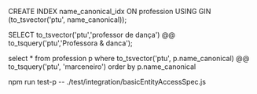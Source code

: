 
CREATE INDEX name_canonical_idx ON profession USING GIN (to_tsvector('ptu', name_canonical));


SELECT to_tsvector('ptu','professor de dança') @@ to_tsquery('ptu','Professora & danca');

select * from profession p where to_tsvector('ptu', p.name_canonical) @@ to_tsquery('ptu', 'marceneiro')
order by p.name_canonical

npm run test-p -- ./test/integration/basicEntityAccessSpec.js

